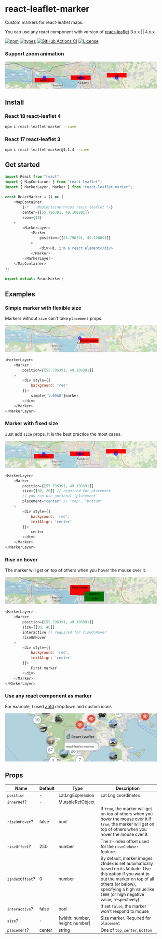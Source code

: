 # react-leaflet-marker
Custom markers for react-leaflet maps.

You can use any react component with version of [react-leaflet](https://github.com/PaulLeCam/react-leaflet) 3.x.x || 4.x.x

[![npm](https://img.shields.io/npm/v/react-leaflet-marker.svg)](https://www.npmjs.com/package/react-leaflet-marker)
[![types](https://badgen.net/npm/types/react-leaflet-marker)](https://npmjs.org/package/react-leaflet-marker)
[![GitHub Actions CI](https://github.com/holytrips/react-leaflet-marker/actions/workflows/ci.yml/badge.svg)](https://github.com/holytrips/react-leaflet-marker/actions/workflows/ci.yml)
[![License](https://badgen.net/github/license/holytrips/react-leaflet-marker)](https://github.com/holytrips/react-leaflet-marker/blob/master/LICENSE)

### Support zoom animation
![animation](.github/images/animation.gif)

## Install
### React 18 react-leaflet 4 
```sh
npm i react-leaflet-marker --save
```
### React 17 react-leaflet 3
```sh
npm i react-leaflet-marker@1.1.4 --save
```

## Get started

```javascript
import React from "react";
import { MapContainer } from "react-leaflet";
import { MarkerLayer, Marker } from "react-leaflet-marker";

const ReactMarker = () => (
    <MapContainer
        {/* ...MapContainerProps react-leaflet */}
        center={[55.796391, 49.108891]}
        zoom={10}
    >
        <MarkerLayer>
            <Marker
                position={[55.796391, 49.108891]}
            >
                <div>Hi, i'm a react element</div>
            </Marker>
        </MarkerLayer>
    </MapContainer>
);

export default ReactMarker;
```
## Examples

### Simple marker with flexible size
Markers without `size` can't take `placement` props.

![simple](.github/images/simple.png)
```javascript
<MarkerLayer>
    <Marker
        position={[55.796391, 49.108891]}
    >
        <div style={{
            background: 'red'
        }}>
            simple{'\u00A0'}marker
        </div>
    </Marker>
</MarkerLayer>
```

### Marker with fixed size
Just add `size` props. It is the best practice the most cases.

![placement](.github/images/placement.png)
```javascript
<MarkerLayer>
    <Marker
        position={[55.796391, 49.108891]}
        size={[80, 20]} // required for placement
        // you can use optional `placement`
        placement="center" // "top", "bottom"
    >
        <div style={{
            background: 'red',
            textAlign: 'center'
        }}>
            center
        </div>
    </Marker>
</MarkerLayer>
```

### Rise on hover
The marker will get on top of others when you hover the mouse over it.

![rise on hover](.github/images/rise_on_hover.gif)
```javascript
<MarkerLayer>
    <Marker
        position={[55.796391, 49.108891]}
        size={[80, 40]}
        interactive // required for riseOnHover
        riseOnHover
    >
        <div style={{
            background: 'red',
            textAlign: 'center'
        }}>
            First marker
        </div>
    </Marker>
</MarkerLayer>
```

### Use any react component as marker

For example, I used [antd](https://github.com/ant-design/ant-design/) dropdown and custom icons

![cover](.github/images/cover.png)

## Props

| Name       | Default                       | Type                                                                                                                      | Description |
| ---------- | ----------------------------- | -------------------------------------------------------------------------------------------------------------------------------- | --- |
| `position`   | - | LatLngExpression | Lat Lng coordinates |
| `innerRef`?  | - | MutableRefObject |  |
| `riseOnHover`? | false | bool | If `true`, the marker will get on top of others when you hover the mouse over it.If `true`, the marker will get on top of others when you hover the mouse over it. |
| `riseOffset`? | 250 | number | The z-index offset used for the `riseOnHover` feature. |
| `zIndexOffset`? | 0 | number | By default, marker images zIndex is set automatically based on its latitude. Use this option if you want to put the marker on top of all others (or below), specifying a high value like `1000` (or high negative value, respectively). |
| `interactive`? | false | bool | If set `false`, the marker won't respond to mouse |
| `size`? | - | [width: number, height: number] | Size marker. Required for `placement` |
| `placement`? | center | string | One of `top`, `center`, `bottom` |